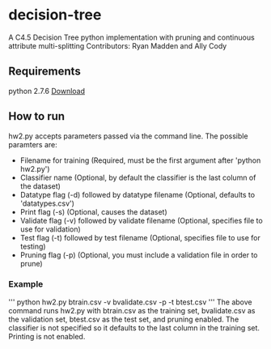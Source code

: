 # decision-tree
A C4.5 Decision Tree python implementation with pruning and continuous attribute multi-splitting
Contributors: Ryan Madden and Ally Cody

## Requirements
python 2.7.6 [Download](https://www.python.org/download/releases/2.7.6/)

## How to run
hw2.py accepts parameters passed via the command line. The possible paramters are:
* Filename for training (Required, must be the first argument after 'python hw2.py')
* Classifier name (Optional, by default the classifier is the last column of the dataset)
* Datatype flag (-d) followed by datatype filename (Optional, defaults to 'datatypes.csv')
* Print flag (-s) (Optional, causes the dataset)
* Validate flag (-v) followed by validate filename (Optional, specifies file to use for validation)
* Test flag (-t) followed by test filename (Optional, specifies file to use for testing)
* Pruning flag (-p) (Optional, you must include a validation file in order to prune)

### Example
'''
python hw2.py btrain.csv -v bvalidate.csv -p -t btest.csv
'''
The above command runs hw2.py with btrain.csv as the training set, bvalidate.csv as the validation set, btest.csv as the test set, and pruning enabled. The classifier is not specified so it defaults to the last column in the training set. Printing is not enabled.